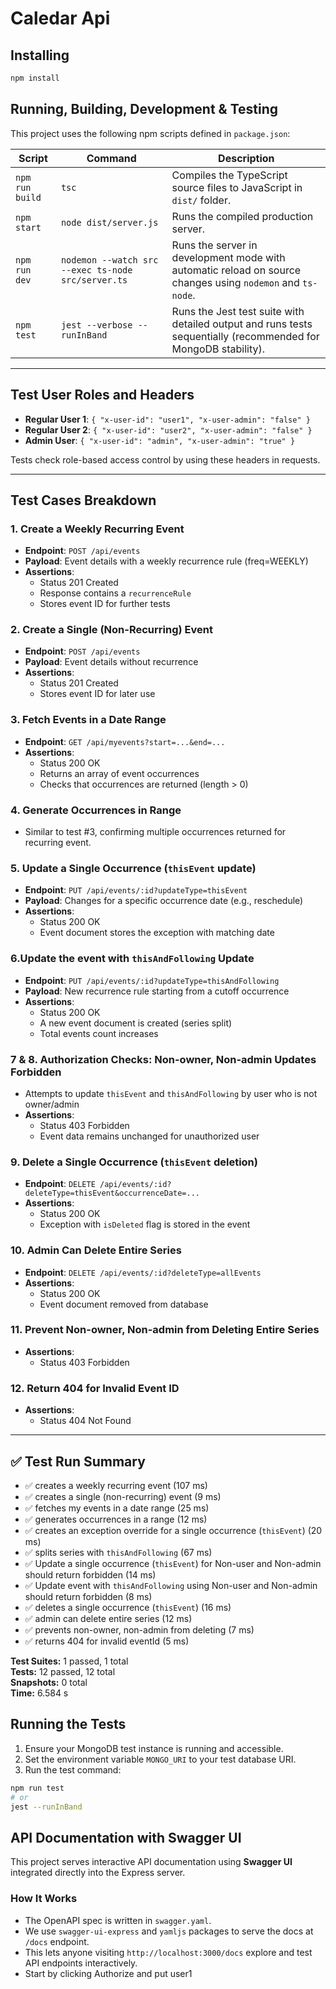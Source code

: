 
# Caledar Api 

## Installing 
```bash
npm install
```

## Running, Building, Development & Testing

This project uses the following npm scripts defined in `package.json`:

| Script      | Command                          | Description                                         |
|-------------|---------------------------------|-----------------------------------------------------|
| `npm run build` | `tsc`                          | Compiles the TypeScript source files to JavaScript in `dist/` folder. |
| `npm start` | `node dist/server.js`            | Runs the compiled production server.                |
| `npm run dev` | `nodemon --watch src --exec ts-node src/server.ts` | Runs the server in development mode with automatic reload on source changes using `nodemon` and `ts-node`. |
| `npm test`  | `jest --verbose --runInBand`    | Runs the Jest test suite with detailed output and runs tests sequentially (recommended for MongoDB stability). |

---




## Test User Roles and Headers

- **Regular User 1**: `{ "x-user-id": "user1", "x-user-admin": "false" }`
- **Regular User 2**: `{ "x-user-id": "user2", "x-user-admin": "false" }`
- **Admin User**: `{ "x-user-id": "admin", "x-user-admin": "true" }`

Tests check role-based access control by using these headers in requests.

---

## Test Cases Breakdown

### 1. Create a Weekly Recurring Event

- **Endpoint**: `POST /api/events`
- **Payload**: Event details with a weekly recurrence rule (freq=WEEKLY)
- **Assertions**:
  - Status 201 Created
  - Response contains a `recurrenceRule`
  - Stores event ID for further tests

### 2. Create a Single (Non-Recurring) Event

- **Endpoint**: `POST /api/events`
- **Payload**: Event details without recurrence
- **Assertions**:
  - Status 201 Created
  - Stores event ID for later use

### 3. Fetch Events in a Date Range

- **Endpoint**: `GET /api/myevents?start=...&end=...`
- **Assertions**:
  - Status 200 OK
  - Returns an array of event occurrences
  - Checks that occurrences are returned (length > 0)

### 4. Generate Occurrences in Range

- Similar to test #3, confirming multiple occurrences returned for recurring event.

### 5. Update a Single Occurrence (`thisEvent` update)

- **Endpoint**: `PUT /api/events/:id?updateType=thisEvent`
- **Payload**: Changes for a specific occurrence date (e.g., reschedule)
- **Assertions**:
  - Status 200 OK
  - Event document stores the exception with matching date

### 6.Update the event with `thisAndFollowing` Update

- **Endpoint**: `PUT /api/events/:id?updateType=thisAndFollowing`
- **Payload**: New recurrence rule starting from a cutoff occurrence
- **Assertions**:
  - Status 200 OK
  - A new event document is created (series split)
  - Total events count increases

### 7 & 8. Authorization Checks: Non-owner, Non-admin Updates Forbidden

- Attempts to update `thisEvent` and `thisAndFollowing` by user who is not owner/admin
- **Assertions**:
  - Status 403 Forbidden
  - Event data remains unchanged for unauthorized user

### 9. Delete a Single Occurrence (`thisEvent` deletion)

- **Endpoint**: `DELETE /api/events/:id?deleteType=thisEvent&occurrenceDate=...`
- **Assertions**:
  - Status 200 OK
  - Exception with `isDeleted` flag is stored in the event

### 10. Admin Can Delete Entire Series

- **Endpoint**: `DELETE /api/events/:id?deleteType=allEvents`
- **Assertions**:
  - Status 200 OK
  - Event document removed from database

### 11. Prevent Non-owner, Non-admin from Deleting Entire Series

- **Assertions**:
  - Status 403 Forbidden

### 12. Return 404 for Invalid Event ID

- **Assertions**:
  - Status 404 Not Found

---



## ✅ Test Run Summary

- ✅ creates a weekly recurring event (107 ms)  
- ✅ creates a single (non-recurring) event (9 ms)  
- ✅ fetches my events in a date range (25 ms)  
- ✅ generates occurrences in a range (12 ms)  
- ✅ creates an exception override for a single occurrence (`thisEvent`) (20 ms)  
- ✅ splits series with `thisAndFollowing` (67 ms)  
- ✅ Update a single occurrence (`thisEvent`) for Non-user and Non-admin should return forbidden (14 ms)  
- ✅ Update event with `thisAndFollowing` using Non-user and Non-admin should return forbidden (8 ms)  
- ✅ deletes a single occurrence (`thisEvent`) (16 ms)  
- ✅ admin can delete entire series (12 ms)  
- ✅ prevents non-owner, non-admin from deleting (7 ms)  
- ✅ returns 404 for invalid eventId (5 ms)  

**Test Suites:** 1 passed, 1 total  
**Tests:** 12 passed, 12 total  
**Snapshots:** 0 total  
**Time:** 6.584 s  

## Running the Tests

1. Ensure your MongoDB test instance is running and accessible.
2. Set the environment variable `MONGO_URI` to your test database URI.
3. Run the test command:

```bash
npm run test
# or
jest --runInBand
```

## API Documentation with Swagger UI

This project serves interactive API documentation using **Swagger UI** integrated directly into the Express server.

### How It Works

- The OpenAPI spec is written in `swagger.yaml`.
- We use `swagger-ui-express` and `yamljs` packages to serve the docs at `/docs` endpoint.
- This lets anyone visiting `http://localhost:3000/docs` explore and test API endpoints interactively.
- Start by clicking Authorize and put user1 